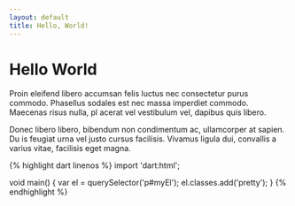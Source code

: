 ```yaml
---
layout: default
title: Hello, World!
---
```


# Hello World

Proin eleifend libero accumsan felis luctus nec consectetur purus commodo. 
Phasellus sodales est nec massa imperdiet commodo. Maecenas risus nulla, pl
acerat vel vestibulum vel, dapibus quis libero.

Donec libero libero, bibendum non condimentum ac, ullamcorper at sapien. Du
is feugiat urna vel justo cursus facilisis. Vivamus ligula dui, convallis a
varius vitae, facilisis eget magna.

{% highlight dart linenos %}
import 'dart:html';

void main() {
  var el = querySelector('p#myEl');
  el.classes.add('pretty');
}
{% endhighlight %}
